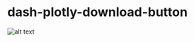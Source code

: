 # dash-plotly-download-button


![alt text]([http://url/to/img.png](https://github.com/milanzmitrovic/dash-plotly-download-button/blob/main/dash-download-button.png))
